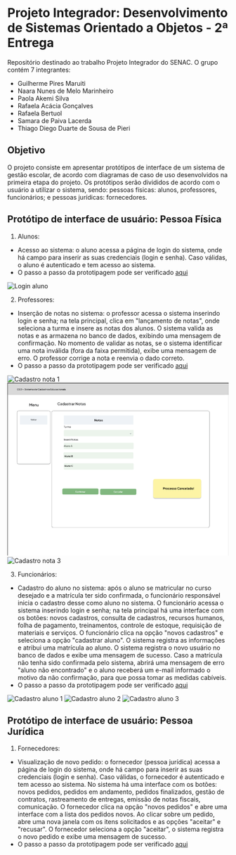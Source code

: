 # Projeto Integrador: Desenvolvimento de Sistemas Orientado a Objetos - 2ª Entrega
Repositório destinado ao trabalho Projeto Integrador do SENAC. O grupo contém 7 integrantes:

- Guilherme Pires Maruiti
- Naara Nunes de Melo Marinheiro 
- Paola Akemi Silva
- Rafaela Acácia Gonçalves
- Rafaela Bertuol
- Samara de Paiva Lacerda
- Thiago Diego Duarte de Sousa de Pieri

## Objetivo
O projeto consiste em apresentar protótipos de interface de um sistema de gestão escolar, de acordo com diagramas de caso de uso desenvolvidos na primeira etapa do projeto. Os protótipos serão divididos de acordo com o usuário a utilizar o sistema, sendo: pessoas físicas: alunos, professores, funcionários; e pessoas jurídicas: fornecedores.

## Protótipo de interface de usuário: Pessoa Física
1) Alunos:
- Acesso ao sistema: o aluno acessa a página de login do sistema, onde há campo para inserir as suas credenciais (login e senha). Caso válidas, o aluno é autenticado e tem acesso ao sistema. 
- O passo a passo da prototipagem pode ser verificado [aqui](https://github.com/rafabertuol/pisegundaentrega/blob/3205ca31f96789bdb9b7d26c3f9188f3009886e3/Prototipagem.md)
  
![Login aluno](https://github.com/rafabertuol/pisegundaentrega/blob/780889a08dda2583c0bbc7f37dff949c7a15395c/Caso%20de%20uso%201%20-%20Fazer%20login.png)
  

2) Professores:
- Inserção de notas no sistema: o professor acessa o sistema inserindo login e senha; na tela principal, clica em "lançamento de notas", onde seleciona a turma e insere as notas dos alunos. O sistema valida as notas e as armazena no banco de dados, exibindo uma mensagem de confirmação. No momento de validar as notas, se o sistema identificar uma nota inválida (fora da faixa permitida), exibe uma mensagem de erro. O professor corrige a nota e reenvia o dado correto.
- O passo a passo da prototipagem pode ser verificado [aqui](https://github.com/rafabertuol/pisegundaentrega/blob/3205ca31f96789bdb9b7d26c3f9188f3009886e3/Prototipagem.md)
  
 ![Cadastro nota 1](https://github.com/rafabertuol/pisegundaentrega/blob/d741ed9d2763f50494df05872e228f78283f0381/Caso%20de%20Uso%204%20-%20Cadastro%20de%20Notas%20-%20V%C3%A1lido.png)
 ![Cadastro nota 2](https://github.com/rafabertuol/pisegundaentrega/blob/d741ed9d2763f50494df05872e228f78283f0381/Caso%20de%20Uso%204-%20Cadastro%20de%20Notas%20-%20Cancelar.png)
 ![Cadastro nota 3](https://github.com/rafabertuol/pisegundaentrega/blob/d741ed9d2763f50494df05872e228f78283f0381/Caso%20de%20Uso%204-%20Notas%20Inv%C3%A1lidas!.png)

3) Funcionários:
- Cadastro do aluno no sistema: após o aluno se matricular no curso desejado e a matrícula ter sido confirmada, o funcionário responsável inicia o cadastro desse como aluno no sistema. O funcionário acessa o sistema inserindo login e senha; na tela principal há uma interface com os botões: novos cadastros, consulta de cadastros, recursos humanos, folha de pagamento, treinamentos, controle de estoque, requisição de materiais e serviços. O funcionário clica na opção "novos cadastros" e seleciona a opção "cadastrar aluno". O sistema registra as informações e atribui uma matrícula ao aluno. O sistema registra o novo usuário no banco de dados e exibe uma mensagem de sucesso. Caso a matrícula não tenha sido confirmada pelo sistema, abrirá uma mensagem de erro "aluno não encontrado" e o aluno receberá um e-mail informado o motivo da não confirmação, para que possa tomar as medidas cabíveis.
- O passo a passo da prototipagem pode ser verificado [aqui](https://github.com/rafabertuol/pisegundaentrega/blob/3205ca31f96789bdb9b7d26c3f9188f3009886e3/Prototipagem.md)

![Cadastro aluno 1](https://github.com/rafabertuol/pisegundaentrega/blob/c9b407058ce9ade12af68c009718ac3f522ccfe4/Caso%20de%20Uso%203%20-%20Cadastrar%20Aluno.png)
![Cadastro aluno 2](https://github.com/rafabertuol/pisegundaentrega/blob/80a12a00d6bf555fec21a3d8a2bc743ef4d5e52f/Caso%20de%20Uso%203%20-%20Matr%C3%ADcula%20n%C3%A3o%20confirmada.png)
![Cadastro aluno 3](https://github.com/rafabertuol/pisegundaentrega/blob/2927027e006192b4ec3044e4c43ce8b707e6a9df/Caso%20de%20Uso%203%20-%20Cadastrar%20Aluno%20Cancelada.png)

## Protótipo de interface de usuário: Pessoa Jurídica
1) Fornecedores:
- Visualização de novo pedido: o fornecedor (pessoa jurídica) acessa a página de login do sistema, onde há campo para inserir as suas credenciais (login e senha). Caso válidas, o fornecedor é autenticado e tem acesso ao sistema. No sistema há uma interface com os botões: novos pedidos, pedidos em andamento, pedidos finalizados, gestão de contratos, rastreamento de entregas, emissão de notas fiscais, comunicação. O fornecedor clica na opção "novos pedidos" e abre uma interface com a lista dos pedidos novos. Ao clicar sobre um pedido, abre uma nova janela com os itens solicitados e as opções "aceitar" e "recusar". O fornecedor seleciona a opção "aceitar", o sistema registra o novo pedido e exibe uma mensagem de sucesso.
- O passo a passo da prototipagem pode ser verificado [aqui](https://github.com/rafabertuol/pisegundaentrega/blob/3205ca31f96789bdb9b7d26c3f9188f3009886e3/Prototipagem.md)





